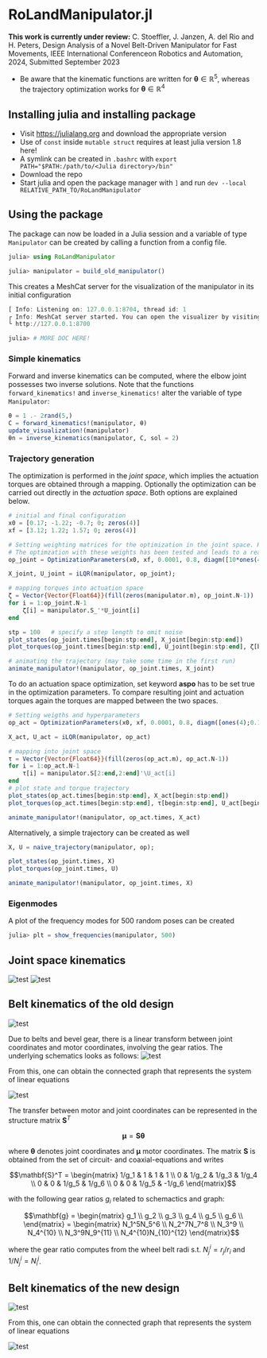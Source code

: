 # RoLandManipulator.jl
**This work is currently under review:**
C. Stoeffler, J. Janzen, A. del Rio and H. Peters, Design Analysis of a Novel Belt-Driven Manipulator for Fast Movements, IEEE International Conferenceon Robotics and Automation, 2024, Submitted September 2023

* Be aware that the kinematic functions are written for $`\mathbf{\theta} \in \mathbb{R}^5`$, whereas the trajectory optimization works for $`\mathbf{\theta} \in \mathbb{R}^4`$

## Installing julia and installing package

* Visit https://julialang.org and download the appropriate version
* Use of `const` inside `mutable struct` requires at least julia version 1.8 here!
* A symlink can be created in `.bashrc` with `export PATH="$PATH:/path/to/<Julia directory>/bin"`
* Download the repo
* Start julia and open the package manager with `]` and run `dev --local RELATIVE_PATH_TO/RoLandManipulator`

## Using the package
The package can now be loaded in a Julia session and a variable of type `Manipulator` can be created by calling a function from a config file.
```jl
julia> using RoLandManipulator

julia> manipulator = build_old_manipulator()
```

This creates a MeshCat server for the visualization of the manipulator in its initial configuration
```jl
[ Info: Listening on: 127.0.0.1:8704, thread id: 1
┌ Info: MeshCat server started. You can open the visualizer by visiting the following URL in your browser:
└ http://127.0.0.1:8700

julia> # MORE DOC HERE!
```
### Simple kinematics
Forward and inverse kinematics can be computed, where the elbow joint possesses two inverse solutions. Note that the functions `forward_kinematics!` and `inverse_kinematics!` alter the variable of type `Manipulator`:
```jl
θ = 1 .- 2rand(5,)
C = forward_kinematics!(manipulator, θ)
update_visualization!(manipulator)
θn = inverse_kinematics(manipulator, C, sol = 2)
```

### Trajectory generation
The optimization is performed in the _joint space_, which implies the actuation torques are obtained through a mapping. Optionally the optimization can be carried out directly in the _actuation space_. 
Both options are explained below. 
```jl
# initial and final configuration
x0 = [0.17; -1.22; -0.7; 0; zeros(4)]
xf = [3.12; 1.22; 1.57; 0; zeros(4)]

# Setting weighting matrices for the optimization in the joint space. Hyperparameters are set to comman values but can be accessed through keyword arguments (see docs). 
# The optimzation with these weights has been tested and leads to a reasonable trajectory where the goal state is reached.  
op_joint = OptimizationParameters(x0, xf, 0.0001, 0.8, diagm([10*ones(4);0.01*ones(4)]), diagm([1;1;2.5;1000]), diagm([20*1e6*ones(4);1e6*ones(4)]), 1e-8); 

X_joint, U_joint = iLQR(manipulator, op_joint);

# mapping torques into actuation space
ζ = Vector{Vector{Float64}}(fill(zeros(manipulator.m), op_joint.N-1))
for i = 1:op_joint.N-1
    ζ[i] = manipulator.S_'*U_joint[i]
end 

stp = 100   # specify a step length to omit noise 
plot_states(op_joint.times[begin:stp:end], X_joint[begin:stp:end]) 
plot_torques(op_joint.times[begin:stp:end], U_joint[begin:stp:end], ζ[begin:stp:end]) 

# animating the trajectory (may take some time in the first run)
animate_manipulator!(manipulator, op_joint.times, X_joint)
```
To do an actuation space optimization, set keyword **aspo** has to be set true in the optimization parameters. To compare resulting joint and actuation torques again the torques are mapped between the two spaces.  
```jl
# Setting weigths and hyperparameters
op_act = OptimizationParameters(x0, xf, 0.0001, 0.8, diagm([ones(4);0.1ones(4)]), 10diagm([1;1;1;1]), diagm(1e7ones(8)), 1e-8, aspo=true); 

X_act, U_act = iLQR(manipulator, op_act)     

# mapping into joint space 
τ = Vector{Vector{Float64}}(fill(zeros(op_act.m), op_act.N-1))
for i = 1:op_act.N-1
    τ[i] = manipulator.S[2:end,2:end]'\U_act[i]
end 
# plot state and torque trajectory
plot_states(op_act.times[begin:stp:end], X_act[begin:stp:end]) 
plot_torques(op_act.times[begin:stp:end], τ[begin:stp:end], U_act[begin:stp:end]) 

animate_manipulator!(manipulator, op_act.times, X_act)
```
Alternatively, a simple trajectory can be created as well
```jl
X, U = naive_trajectory(manipulator, op);

plot_states(op_joint.times, X) 
plot_torques(op_joint.times, U)

animate_manipulator!(manipulator, op_joint.times, X)
```

### Eigenmodes
A plot of the frequency modes for 500 random poses can be created
```jl
julia> plt = show_frequencies(manipulator, 500)
```

## Joint space kinematics
![test](./images/arm_ik.png?raw=true "Zero pose and multiple solutions")
![test](./images/relative_transforms.png?raw=true "Relative rigid-body transforms")

## Belt kinematics of the old design

![test](./images/belt_drives.png?raw=true "Belt routing in robot arm")

Due to belts and bevel gear, there is a linear transform between joint coordinates and motor coordinates, involving the gear ratios. The underlying schematics looks as follows:
![test](./images/arm_schematics_old.png?raw=true "Schematics of the arm for the last 4 DOFs in planar depiction")

From this, one can obtain the connected graph that represents the system of linear equations

![test](./images/graph_old.png?raw=true "Unerlying graph of the manipulator")

The transfer between motor and joint coordinates can be represented in the structure matrix $\mathbf{S}^T$
```math
\mathbf{\mu} = \mathbf{S}\mathbf{\theta}
```
where $`\mathbf{\theta}`$ denotes joint coordinates and $`\mathbf{\mu}`$ motor coordinates. The matrix $`\mathbf{S}`$ is obtained from the set of circuit- and coaxial-equations and writes
```math
\mathbf{S}^T = 
        \begin{matrix}
                1/g_1 & 1 & 1 & 1 \\
                0 & 1/g_2 & 1/g_3 & 1/g_4 \\
                0 & 0 & 1/g_5 & 1/g_6 \\
                0 & 0 & 1/g_5 & -1/g_6
        \end{matrix}
```
with the following gear ratios $`g_i`$ related to schemactics and graph:
```math
\mathbf{g} = \begin{matrix}
                g_1 \\
                g_2 \\
                g_3 \\
                g_4 \\
                g_5 \\
                g_6 \\
        \end{matrix} = 
        \begin{matrix}
                N_1^5N_5^6 \\
                N_2^7N_7^8 \\
                N_3^9 \\
                N_4^{10} \\
                N_3^9N_9^{11} \\
                N_4^{10}N_{10}^{12}
        \end{matrix}
```
where the gear ratio computes from the wheel belt radi s.t. $N_j^i = r_j/r_i$ and $1/N_j^i = N_i^j$. 

## Belt kinematics of the new design

![test](./images/arm_schematics_new.png?raw=true "Schematics of the arm for the last 4 DOFs in planar depiction")

From this, one can obtain the connected graph that represents the system of linear equations

![test](./images/graph_new.png?raw=true "Unerlying graph of the manipulator")

